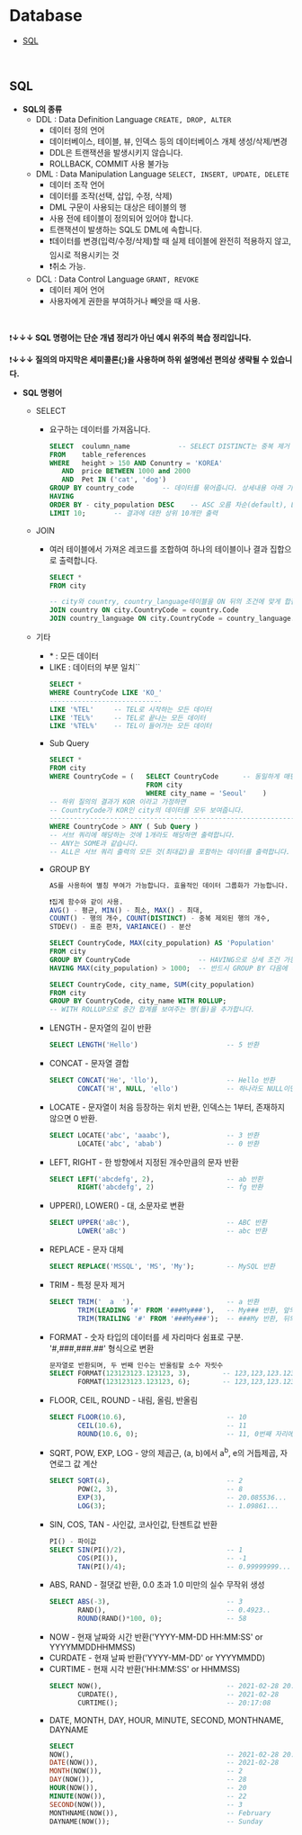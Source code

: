 # Database
- [SQL](#sql)

<br />

## SQL
- **SQL의 종류**
    - DDL : Data Definition Language `CREATE, DROP, ALTER`
        - 데이터 정의 언어
        - 데이터베이스, 테이블, 뷰, 인덱스 등의 데이터베이스 개체 생성/삭제/변경
        - DDL은 트랜잭션을 발생시키지 않습니다.
        - ROLLBACK, COMMIT 사용 불가능
    - DML : Data Manipulation Language `SELECT, INSERT, UPDATE, DELETE`
        - 데이터 조작 언어
        - 데이터를 조작(선택, 삽입, 수정, 삭제)
        - DML 구문이 사용되는 대상은 테이블의 행
        - 사용 전에 테이블이 정의되어 있어야 합니다.
        - 트랜잭션이 발생하는 SQL도 DML에 속합니다.
        - ❗데이터를 변경(입력/수정/삭제)할 때 실제 테이블에 완전히 적용하지 않고, 임시로 적용시키는 것
        - ❗취소 가능.
    - DCL : Data Control Language `GRANT, REVOKE`
        - 데이터 제어 언어
        - 사용자에게  권한을 부여하거나 빼앗을 때 사용.

<br />

❗**↓↓↓ SQL 명령어는 단순 개념 정리가 아닌 예시 위주의 복습 정리입니다.**

❗**↓↓↓ 질의의 마지막은 세미콜론(;)을 사용하며 하위 설명에선 편의상 생략될 수 있습니다.**
- **SQL 명령어**
    - SELECT
        - 요구하는 데이터를 가져옵니다. 
            ```sql
            SELECT  coulumn_name            -- SELECT DISTINCT는 중복 제거 출력
            FROM    table_references        
            WHERE   height > 150 AND Conuntry = 'KOREA'
               AND  price BETWEEN 1000 and 2000
               AND  Pet IN ('cat', 'dog')
            GROUP BY country_code       -- 데이터를 묶어줍니다. 상세내용 아래 기타.
            HAVING
            ORDER BY - city_population DESC    -- ASC 오름 차순(default), DESC 내림 차순
            LIMIT 10;       -- 결과에 대한 상위 10개만 출력
            ```
    - JOIN
        - 여러 테이블에서 가져온 레코드를 조합하여 하나의 테이블이나 결과 집합으로 출력합니다.
            ```sql
            SELECT *
            FROM city
            
            -- city와 country, country_language테이블을 ON 뒤의 조건에 맞게 합칩니다.
            JOIN country ON city.CountryCode = country.Code 
            JOIN country_language ON city.CountryCode = country_language.Code;
            ```
    
    - 기타
        - \* : 모든 데이터 
        - LIKE : 데이터의 부분 일치``
            ```sql
            SELECT *
            WHERE CountryCode LIKE 'KO_'
            ----------------------------
            LIKE '%TEL'     -- TEL로 시작하는 모든 데이터 
            LIKE 'TEL%'     -- TEL로 끝나는 모든 데이터
            LIKE '%TEL%'    -- TEL이 들어가는 모든 데이터
            ```
        - Sub Query
            ```sql
            SELECT *
            FROM city
            WHERE CountryCode = (   SELECT CountryCode      -- 동일하게 매핑
                                    FROM city
                                    WHERE city_name = 'Seoul'    )
            -- 하위 질의의 결과가 KOR 이라고 가정하면
            -- CountryCode가 KOR인 city의 데이터를 모두 보여줍니다.
            ---------------------------------------------------------------
            WHERE CountryCode > ANY ( Sub Query ) 
            -- 서브 쿼리에 해당하는 것에 1개라도 해당하면 출력합니다.
            -- ANY는 SOME과 같습니다.
            -- ALL은 서브 쿼리 출력의 모든 것(최대값)을 포함하는 데이터를 출력합니다.
            ```
        - GROUP BY
            ```sql
            AS를 사용하여 별칭 부여가 가능합니다. 효율적인 데이터 그룹화가 가능합니다.
            
            ❗집계 함수와 같이 사용. 
            AVG() - 평균, MIN() - 최소, MAX() - 최대, 
            COUNT() - 행의 개수, COUNT(DISTINCT) - 중복 제외된 행의 개수,
            STDEV() - 표준 편차, VARIANCE() - 분산
            
            SELECT CountryCode, MAX(city_population) AS 'Population'
            FROM city
            GROUP BY CountryCode                 -- HAVING으로 상세 조건 가능.
            HAVING MAX(city_population) > 1000;  -- 반드시 GROUP BY 다음에 나와야 합니다.
            
            SELECT CountryCode, city_name, SUM(city_population)
            FROM city
            GROUP BY CountryCode, city_name WITH ROLLUP; 
            -- WITH ROLLUP으로 중간 합계를 보여주는 행(들)을 추가합니다.
            ```
        - LENGTH - 문자열의 길이 반환
            ```sql
            SELECT LENGTH('Hello')                      -- 5 반환
            ```
        - CONCAT - 문자열 결합
            ```sql
            SELECT CONCAT('He', 'llo'),                 -- Hello 반환
                   CONCAT('H', NULL, 'ello')            -- 하나라도 NULL이면 NULL 반환
            ```
        - LOCATE - 문자열이 처음 등장하는 위치 반환, 인덱스는 1부터, 존재하지 않으면 0 반환.
            ```sql
            SELECT LOCATE('abc', 'aaabc'),              -- 3 반환
                   LOCATE('abc', 'abab')                -- 0 반환
            ```
        - LEFT, RIGHT - 한 방향에서 지정된 개수만큼의 문자 반환
            ```sql
            SELECT LEFT('abcdefg', 2),                  -- ab 반환
                   RIGHT('abcdefg', 2)                  -- fg 반환
            ```
        - UPPER(), LOWER() - 대, 소문자로 변환
            ```sql
            SELECT UPPER('aBc'),                        -- ABC 반환
                   LOWER('aBc')                         -- abc 반환
            ```
        - REPLACE - 문자 대체
            ```sql
            SELECT REPLACE('MSSQL', 'MS', 'My');        -- MySQL 반환
            ```
        - TRIM - 특정 문자 제거
            ```sql
            SELECT TRIM('  a  '),                       -- a 반환
                   TRIM(LEADING '#' FROM '###My###'),   -- My### 반환, 앞의 문자 제거
                   TRIM(TRAILING '#' FROM '###My###');  -- ###My 반환, 뒤의 문자 제거
            ```
        - FORMAT - 숫자 타입의 데이터를 세 자리마다 쉼표로 구분. '#,###,###.##' 형식으로 변환
            ```sql
            문자열로 반환되며, 두 번째 인수는 반올림할 소수 자릿수
            SELECT FORMAT(123123123.123123, 3),        -- 123,123,123.123 반환
                   FORMAT(123123123.123123, 6);        -- 123,123,123.123123 반환
            ```
        - FLOOR, CEIL, ROUND - 내림, 올림, 반올림
            ```sql
            SELECT FLOOR(10.6),                         -- 10
                   CEIL(10.6),                          -- 11
                   ROUND(10.6, 0);                      -- 11, 0번째 자리에서 반올림
            ```
        - SQRT, POW, EXP, LOG - 양의 제곱근, (a, b)에서 a<sup>b</sup>, e의 거듭제곱, 자연로그 값 계산
            ```sql
            SELECT SQRT(4),                             -- 2 
                   POW(2, 3),                           -- 8
                   EXP(3),                              -- 20.085536...
                   LOG(3);                              -- 1.09861...
            ```
        - SIN, COS, TAN - 사인값, 코사인값, 탄젠트값 반환
            ```sql
            PI() - 파이값
            SELECT SIN(PI()/2),                         -- 1
                   COS(PI()),                           -- -1
                   TAN(PI()/4);                         -- 0.99999999...
            ```
        - ABS, RAND - 절댓값 반환, 0.0 초과 1.0 미만의 실수 무작위 생성
            ```sql
            SELECT ABS(-3),                             -- 3
                   RAND(),                              -- 0.4923..
                   ROUND(RAND()*100, 0);                -- 58
            ```
        - NOW - 현재 날짜와 시간 반환('YYYY-MM-DD HH:MM:SS' or YYYYMMDDHHMMSS)
        - CURDATE - 현재 날짜 반환('YYYY-MM-DD' or YYYYMMDD)
        - CURTIME - 현재 시각 반환('HH:MM:SS' or HHMMSS)
            ```sql
            SELECT NOW(),                               -- 2021-02-28 20:17:08
                   CURDATE(),                           -- 2021-02-28
                   CURTIME();                           -- 20:17:08
            ```
        - DATE, MONTH, DAY, HOUR, MINUTE, SECOND, MONTHNAME, DAYNAME
            ```sql
            SELECT 
            NOW(),                                      -- 2021-02-28 20:22:03
            DATE(NOW()),                                -- 2021-02-28
            MONTH(NOW()),                               -- 2
            DAY(NOW()),                                 -- 28
            HOUR(NOW()),                                -- 20
            MINUTE(NOW()),                              -- 22
            SECOND(NOW()),                              -- 3
            MONTHNAME(NOW()),                           -- February
            DAYNAME(NOW());                             -- Sunday
            ```